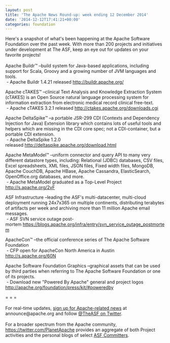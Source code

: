 ```yaml
---
layout: post
title: 'The Apache News Round-up: week ending 12 December 2014'
date: '2014-12-12T17:41:21+00:00'
categories: foundation
---
```

<div>Here's a snapshot of what's been happening at the Apache Software Foundation over the past week. With more than 200 projects and initiatives under development at The ASF, keep an eye out for updates on your favorite projects!</div> 
  <div><br /></div> 
  <div>Apache Buildr™ –build system for Java-based applications, including support for Scala, Groovy and a growing number of JVM languages and tools.</div> 
  <div>&nbsp;- Apache Buildr 1.4.21 released&nbsp;<a href="http://buildr.apache.org/">http://buildr.apache.org/</a></div> 
  <p>Apache cTAKES™ –clinical Text Analysis and Knowledge Extraction System (cTAKES) is an Open Source natural language processing system for information extraction from electronic medical record clinical free-text.<br />&nbsp;- Apache cTAKES 3.2.1 released&nbsp;<a href="http://ctakes.apache.org/downloads.cgi">http://ctakes.apache.org/downloads.cgi</a></p> 
  <div> 
    <p>Apache DeltaSpike™ –a portable JSR-299 CDI (Contexts and Dependency Injection for Java) Extension library which contains lots of useful tools and helpers which are missing in the CDI core spec;&nbsp;not a CDI-container, but a portable CDI extension.<br />&nbsp;- Apache DeltaSpike 1.2.0 released&nbsp;<a href="http://deltaspike.apache.org/download.html">http://deltaspike.apache.org/download.html</a></p> 
  </div> 
  <p>Apache MetaModel™ –uniform connector and query API to many very different datastore types, including: Relational (JDBC) databases, CSV files, Excel spreadsheets, XML files, JSON files, Fixed width files, MongoDB, Apache CouchDB, Apache HBase, Apache Cassandra, ElasticSearch, OpenOffice.org databases, and more.<br />&nbsp;- Apache MetaModel graduated as a Top-Level Project <a href="http://s.apache.org/2vF">http://s.apache.org/2vF</a></p> 
  <p>ASF Infrastructure –leading the ASF's multi-datacenter, multi-cloud deployment running 24x7x365 on multiple continents, distributing terabytes of artifacts per week and archiving more than 11 million Apache email messages.<br />&nbsp;- ASF SVN service outage post-mortem&nbsp;<a href="https://blogs.apache.org/infra/entry/svn_service_outage_postmortem">https://blogs.apache.org/infra/entry/svn_service_outage_postmortem</a> </p> 
  <p>ApacheCon™ –the official conference series of The Apache Software Foundation<br />&nbsp;- CFP open for ApacheCon North America in Austin <a href="http://s.apache.org/60N">http://s.apache.org/60N</a></p> 
  <p>Apache Software Foundation Graphics –graphical assets that can be used by third parties when referring to The Apache Software Foundation or one of its projects.<br />&nbsp;- Download new &quot;Powered By Apache&quot; general and project logos <a href="http://apache.org/foundation/press/kit/#poweredby">http://apache.org/foundation/press/kit/#poweredby</a></p> 
  <div>= = =</div> 
  <div><br /></div> 
  <div>For real-time updates, <a href="http://www.apache.org/foundation/mailinglists.html#foundation-announce">sign up for Apache-related news</a> at announce@apache.org and follow <a href="https://twitter.com/TheASF">@TheASF on Twitter</a>.&nbsp;</div> 
  <div><br /></div> 
  <div>For a broader spectrum from the Apache community, <a href="https://twitter.com/PlanetApache">https://twitter.com/PlanetApache</a> provides an aggregate of both Project activities and the personal blogs of select <a href="http://people.apache.org/">ASF Committers</a>.</div>

